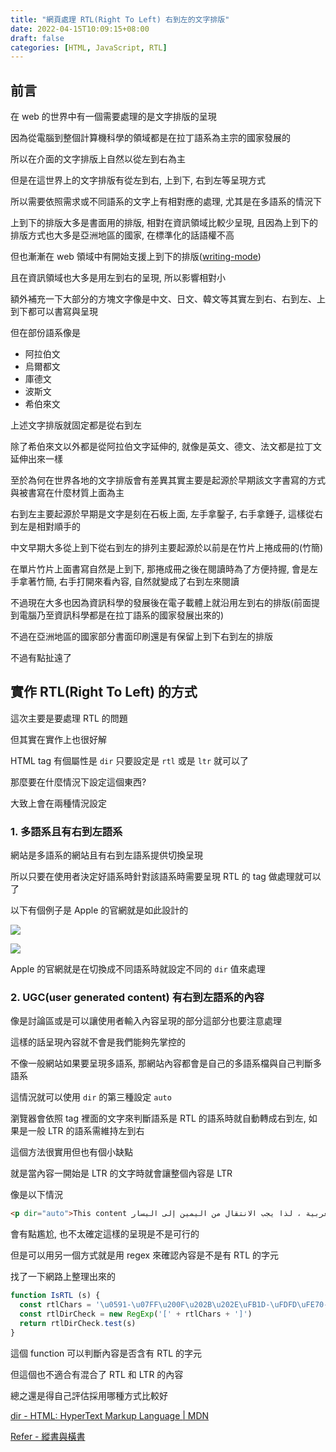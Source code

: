 ```yaml
---
title: "網頁處理 RTL(Right To Left) 右到左的文字排版"
date: 2022-04-15T10:09:15+08:00
draft: false
categories: [HTML, JavaScript, RTL]
---
```


## 前言

在 web 的世界中有一個需要處理的是文字排版的呈現

因為從電腦到整個計算機科學的領域都是在拉丁語系為主宗的國家發展的

所以在介面的文字排版上自然以從左到右為主

但是在這世界上的文字排版有從左到右, 上到下, 右到左等呈現方式

所以需要依照需求或不同語系的文字上有相對應的處理, 尤其是在多語系的情況下

上到下的排版大多是書面用的排版, 相對在資訊領域比較少呈現, 且因為上到下的排版方式也大多是亞洲地區的國家, 在標準化的話語權不高

但也漸漸在 web 領域中有開始支援上到下的排版([writing-mode](https://developer.mozilla.org/en-US/docs/Web/CSS/writing-mode))

且在資訊領域也大多是用左到右的呈現, 所以影響相對小

額外補充一下大部分的方塊文字像是中文、日文、韓文等其實左到右、右到左、上到下都可以書寫與呈現

但在部份語系像是

* 阿拉伯文
* 烏爾都文
* 庫德文
* 波斯文
* 希伯來文

上述文字排版就固定都是從右到左

除了希伯來文以外都是從阿拉伯文字延伸的, 就像是英文、德文、法文都是拉丁文延伸出來一樣

至於為何在世界各地的文字排版會有差異其實主要是起源於早期該文字書寫的方式與被書寫在什麼材質上面為主

右到左主要起源於早期是文字是刻在石板上面, 左手拿鑿子, 右手拿錘子, 這樣從右到左是相對順手的

中文早期大多從上到下從右到左的排列主要起源於以前是在竹片上捲成冊的(竹簡)

在單片竹片上面書寫自然是上到下, 那捲成冊之後在閱讀時為了方便持握, 會是左手拿著竹簡, 右手打開來看內容, 自然就變成了右到左來閱讀

不過現在大多也因為資訊科學的發展後在電子載體上就沿用左到右的排版(前面提到電腦乃至資訊科學都是在拉丁語系的國家發展出來的)

不過在亞洲地區的國家部分書面印刷還是有保留上到下右到左的排版

不過有點扯遠了

## 實作 RTL(Right To Left) 的方式

這次主要是要處理 RTL 的問題

但其實在實作上也很好解

HTML tag 有個屬性是 `dir` 只要設定是 `rtl` 或是 `ltr` 就可以了

那麼要在什麼情況下設定這個東西?

大致上會在兩種情況設定

### 1. 多語系且有右到左語系

網站是多語系的網站且有右到左語系提供切換呈現

所以只要在使用者決定好語系時針對該語系時需要呈現 RTL 的 tag 做處理就可以了

以下有個例子是 Apple 的官網就是如此設計的

![](https://firebasestorage.googleapis.com/v0/b/storage-bucket-83851.appspot.com/o/blog%2FScreen%20Shot%202022-04-15%20at%2011.48.23%20AM.png?alt=media&token=c8a644ca-20bc-4d0a-83a2-16d8929a58d1)

![](https://firebasestorage.googleapis.com/v0/b/storage-bucket-83851.appspot.com/o/blog%2FScreen%20Shot%202022-04-15%20at%2011.47.18%20AM.png?alt=media&token=fd076287-6bef-49fd-90dc-5b6f00b6b472)

Apple 的官網就是在切換成不同語系時就設定不同的 `dir` 值來處理

### 2. UGC(user generated content) 有右到左語系的內容

像是討論區或是可以讓使用者輸入內容呈現的部分這部分也要注意處理

這樣的話呈現內容就不會是我們能夠先掌控的

不像一般網站如果要呈現多語系, 那網站內容都會是自己的多語系檔與自己判斷多語系

這情況就可以使用 `dir` 的第三種設定 `auto`

瀏覽器會依照 tag 裡面的文字來判斷語系是 RTL 的語系時就自動轉成右到左, 如果是一般 LTR 的語系需維持左到右

這個方法很實用但也有個小缺點

就是當內容一開始是 LTR 的文字時就會讓整個內容是 LTR

像是以下情況

```HTML
<p dir="auto">This content هذه الفقرة باللغة العربية ، لذا يجب الانتقال من اليمين إلى اليسار.</p>
```

會有點尷尬, 也不太確定這樣的呈現是不是可行的

但是可以用另一個方式就是用 regex 來確認內容是不是有 RTL 的字元

找了一下網路上整理出來的

```JavaScript
function IsRTL (s) {
  const rtlChars = '\u0591-\u07FF\u200F\u202B\u202E\uFB1D-\uFDFD\uFE70-\uFEFC'
  const rtlDirCheck = new RegExp('[' + rtlChars + ']')
  return rtlDirCheck.test(s)
}
```

這個 function 可以判斷內容是否含有 RTL 的字元

但這個也不適合有混合了 RTL 和 LTR 的內容

總之還是得自己評估採用哪種方式比較好

[dir - HTML: HyperText Markup Language | MDN](https://developer.mozilla.org/en-US/docs/Web/HTML/Global_attributes/dir)

[Refer - 縱書與橫書](https://zh.wikipedia.org/wiki/%E7%B8%B1%E6%9B%B8%E8%88%87%E6%A9%AB%E6%9B%B8)